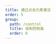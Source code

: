 ```yaml
---
title: 通过点击元素激活
order: 5
group:
  path: /control
  title: 绘制控制条
  order: 6
---
```


<code src="./enable-by-click.tsx" compact="true" defaultShowCode="true"></code>

